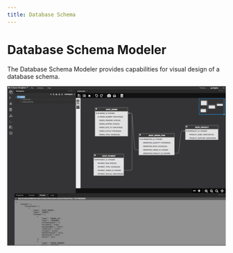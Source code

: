 ```yaml
---
title: Database Schema
---
```


Database Schema Modeler
===

The Database Schema Modeler provides capabilities for visual design of a database schema.

![Database Schema Modeler](../../../images/ide_modeler_database_schema.png)


